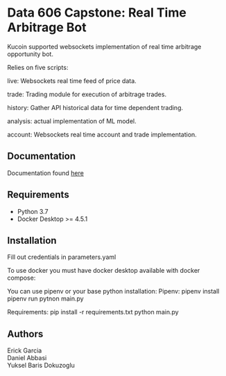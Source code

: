 # Data 606 Capstone: Real Time Arbitrage Bot

Kucoin supported websockets implementation of real time arbitrage opportunity bot.

Relies on five scripts:

live:
Websockets real time feed of price data.

trade:
Trading module for execution of arbitrage trades.

history:
Gather API historical data for time dependent trading.

analysis:
actual implementation of ML model.

account:
Websockets real time account and trade implementation.

## Documentation

Documentation found [here](https://ehgp.github.io/data_606_capstone/)
## Requirements

* Python 3.7
* Docker Desktop >= 4.5.1

## Installation

Fill out credentials in parameters.yaml

To use docker you must have docker desktop available with docker compose:

You can use pipenv or your base python installation:
Pipenv:
pipenv install
pipenv run pytnon main.py

Requirements:
pip install -r requirements.txt
python main.py

## Authors

Erick Garcia<br>
Daniel Abbasi<br>
Yuksel Baris Dokuzoglu